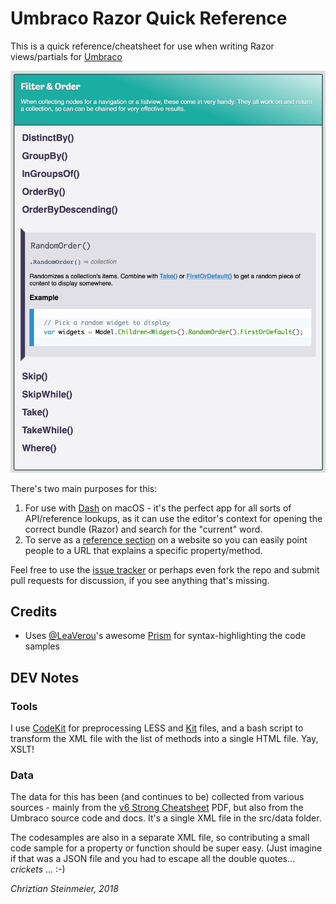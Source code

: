 # Umbraco Razor Quick Reference

This is a quick reference/cheatsheet for use when writing Razor views/partials
for [Umbraco][UMB]

<img src="img/category-filter-order.jpg" width="600" alt="Screendump of the Filter &amp; Order category">

There's two main purposes for this:

1. For use with [Dash][DASH] on macOS - it's the perfect app for all sorts of API/reference lookups, as it can use the editor's context for opening the correct bundle (Razor) and search for the "current" word.
2. To serve as a [reference section][UMBRAZREF] on a website so you can easily point people to a URL that explains a specific property/method.

Feel free to use the [issue tracker][ISSUES] or perhaps even fork the repo and submit pull requests for discussion, if you see anything that's missing.

## Credits

* Uses [@LeaVerou][LEA]'s awesome [Prism][PRISM] for syntax-highlighting the code samples

## DEV Notes

### Tools

I use [CodeKit][CK] for preprocessing LESS and [Kit][KIT] files, and a bash script to transform the XML file with the list of methods into a single HTML file. Yay, XSLT!

### Data

The data for this has been (and continues to be) collected from various sources - mainly from the [v6 Strong Cheatsheet][CHEAT] PDF, but also from the Umbraco
source code and docs. It's a single XML file in the src/data folder.

The codesamples are also in a separate XML file, so contributing a small code sample for a property or function should be super easy. (Just imagine if that was a JSON file and you had to escape all the double quotes... *crickets* ... :-)


*Chriztian Steinmeier, 2018*

[DASH]: https://kapeli.com/dash/
[UMB]: https://umbraco.com/
[UMBRAZREF]: http://greystate.dk/resources/umbraco/razor-reference/
[CK]: https://codekitapp.com/
[KIT]: https://codekitapp.com/help/kit/
[ISSUES]: https://github.com/greystate/umb-razor-reference/issues
[LEA]: https://github.com/LeaVerou/
[PRISM]: http://prismjs.com/
[CHEAT]: https://our.umbraco.org/projects/developer-tools/umbraco-v6-mvc-razor-cheatsheets/

